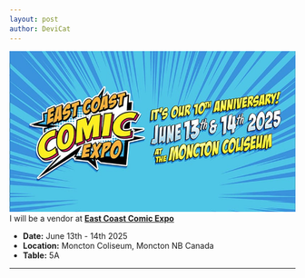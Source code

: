 ```yaml
---
layout: post
author: DeviCat
---
```


![](/img/ECCE2025.jpg)
I will be a vendor at **[East Coast Comic Expo](https://www.facebook.com/ECComicExpo)**

<!--card-->

- **Date:** June 13th &#45; 14th 2025
- **Location:** Moncton Coliseum, Moncton NB Canada
- **Table:** 5A

---

